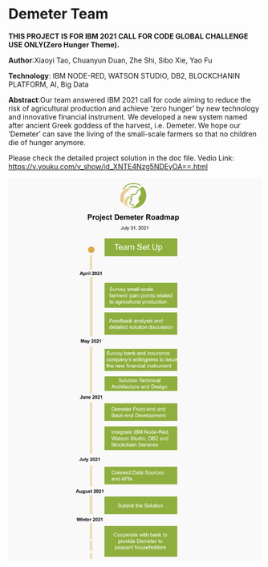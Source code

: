 
# Demeter Team

**THIS PROJECT IS FOR IBM 2021 CALL FOR CODE GLOBAL CHALLENGE USE ONLY(Zero Hunger Theme).**

**Author**:Xiaoyi Tao, Chuanyun Duan, Zhe Shi, Sibo Xie, Yao Fu

**Technology**: IBM NODE-RED, WATSON STUDIO, DB2, BLOCKCHANIN PLATFORM, AI, Big Data

**Abstract**:Our team answered IBM 2021 call for code aiming to reduce the risk of agricultural production and achieve ‘zero hunger’ by new technology and innovative financial instrument. We developed a new system named after ancient Greek goddess of the harvest, i.e. Demeter. We hope our ‘Demeter’ can save the living of the small-scale farmers so that no children die of hunger anymore. 

Please check the detailed project solution in the doc file. 
Vedio Link: https://v.youku.com/v_show/id_XNTE4Nzg5NDEyOA==.html

![ROADMAP](https://github.com/zheshi123/Demeter/blob/main/Docs/Roadmap.jpg)
